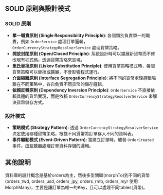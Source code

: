 ## SOLID 原則與設計模式

### SOLID 原則

- **單一職責原則 (Single Responsibility Principle)**: 各個類別負責單一的職責，例如 `OrderService` 處理訂單邏輯，`OrderCurrencyStrategyResolverService` 處理貨幣策略。
- **開放封閉原則 (Open/Closed Principle)**: 系統設計時可以擴展新貨幣而不修改現有程式碼，透過貨幣策略來實現。
- **里氏替換原則 (Liskov Substitution Principle)**: 使用貨幣策略模式時，每個貨幣策略可以替換或擴展，不會影響程式運行。
- **介面隔離原則 (Interface Segregation Principle)**: 將不同的貨幣處理邏輯隔離在不同策略中，各自負責不同貨幣的儲存邏輯。
- **依賴反轉原則 (Dependency Inversion Principle)**: `OrderService` 不直接依賴具體的貨幣實現，而是依賴 `OrderCurrencyStrategyResolverService` 來解決貨幣儲存方式。

### 設計模式

- **策略模式 (Strategy Pattern)**: 透過 `OrderCurrencyStrategyResolverService` 決定使用哪種貨幣策略，根據不同貨幣將訂單存入不同的資料表。
- **事件驅動模式 (Event-Driven Pattern)**: 當建立訂單時，觸發 `OrderCreated` 事件，由監聽器處理訂單資料存儲的邏輯。


## 其他說明
資料庫的設計概念是基於orders為主，然後多型關聯(morphTo)到不同的貨幣(orders_twd, orders_usd, orders_jpy, orders_rmb, orders_myr 使用 MorphMany)，主要是讓訂單為唯一的Key，且可以處理不同tables(貨幣)。
